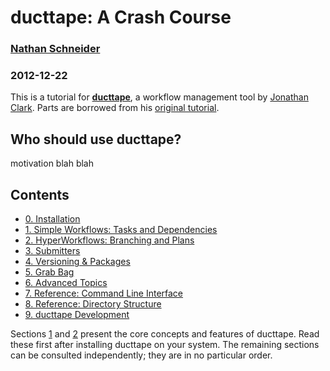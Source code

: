 # ducttape: A Crash Course
### [Nathan Schneider](http://nathan.cl)
### 2012-12-22

This is a tutorial for **[ducttape](https://github.com/jhclark/ducttape/)**, a workflow management tool by [Jonathan Clark](http://www.cs.cmu.edu/~jhclark/). Parts are borrowed from his [original tutorial](https://github.com/jhclark/ducttape/blob/master/tutorial/TUTORIAL.md).

## Who should use ducttape?

motivation blah blah

## Contents

* [0. Installation](tutorial0.md)
* [1. Simple Workflows: Tasks and Dependencies](tutorial1.md)
* [2. HyperWorkflows: Branching and Plans](tutorial2.md)
* [3. Submitters](tutorial3.md)
* [4. Versioning & Packages](tutorial4.md)
* [5. Grab Bag](tutorial5.md)
* [6. Advanced Topics](tutorial6.md)
* [7. Reference: Command Line Interface](tutorial7.md)
* [8. Reference: Directory Structure](tutorial8.md)
* [9. ducttape Development](tutorial9.md)

Sections [1](tutorial1.md) and [2](tutorial2.md) present the core concepts and features of ducttape. Read these first after installing ducttape on your system. The remaining sections can be consulted independently; they are in no particular order.